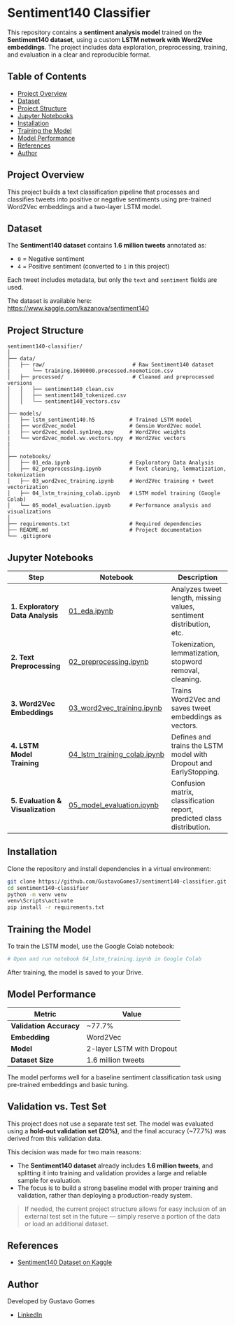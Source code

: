 # Sentiment140 Classifier

This repository contains a **sentiment analysis model** trained on the **Sentiment140 dataset**, using a custom **LSTM network with Word2Vec embeddings**. The project includes data exploration, preprocessing, training, and evaluation in a clear and reproducible format.

## Table of Contents

- [Project Overview](#project-overview)
- [Dataset](#dataset)
- [Project Structure](#project-structure)
- [Jupyter Notebooks](#jupyter-notebooks)
- [Installation](#installation)
- [Training the Model](#training-the-model)
- [Model Performance](#model-performance)
- [References](#references)
- [Author](#author)

## Project Overview

This project builds a text classification pipeline that processes and classifies tweets into positive or negative sentiments using pre-trained Word2Vec embeddings and a two-layer LSTM model.

## Dataset

The **Sentiment140 dataset** contains **1.6 million tweets** annotated as:

- `0` = Negative sentiment
- `4` = Positive sentiment (converted to `1` in this project)

Each tweet includes metadata, but only the `text` and `sentiment` fields are used.

The dataset is available here: https://www.kaggle.com/kazanova/sentiment140

## Project Structure

```
sentiment140-classifier/
│
├── data/
│   ├── raw/                            # Raw Sentiment140 dataset
|       └── training.1600000.processed.noemoticon.csv 
│   ├── processed/                      # Cleaned and preprocessed versions
│   │   ├── sentiment140_clean.csv
│   │   ├── sentiment140_tokenized.csv
│   │   └── sentiment140_vectors.csv
│
├── models/
│   ├── lstm_sentiment140.h5           # Trained LSTM model
|   ├── word2vec_model                 # Gensim Word2Vec model
|   ├── word2vec_model.syn1neg.npy     # Word2Vec weights
|   └── word2vec_model.wv.vectors.npy  # Word2Vec vectors
|   
│
├── notebooks/
│   ├── 01_eda.ipynb                   # Exploratory Data Analysis
│   ├── 02_preprocessing.ipynb         # Text cleaning, lemmatization, tokenization
│   ├── 03_word2vec_training.ipynb     # Word2Vec training + tweet vectorization
│   ├── 04_lstm_training_colab.ipynb   # LSTM model training (Google Colab)
│   └── 05_model_evaluation.ipynb      # Performance analysis and visualizations
│
├── requirements.txt                   # Required dependencies
├── README.md                          # Project documentation
└── .gitignore
```

## Jupyter Notebooks

| Step                             | Notebook                                                    | Description                                                                 |
| -------------------------------- | ----------------------------------------------------------- | --------------------------------------------------------------------------- |
| **1. Exploratory Data Analysis** | [01_eda.ipynb](notebooks/01_eda.ipynb)                      | Analyzes tweet length, missing values, sentiment distribution, etc.         |
| **2. Text Preprocessing**        | [02_preprocessing.ipynb](notebooks/02_preprocessing.ipynb) | Tokenization, lemmatization, stopword removal, cleaning.                    |
| **3. Word2Vec Embeddings**       | [03_word2vec_training.ipynb](notebooks/03_word2vec_training.ipynb)        | Trains Word2Vec and saves tweet embeddings as vectors.                      |
| **4. LSTM Model Training**       | [04_lstm_training_colab.ipynb](notebooks/04_lstm_training_colab.ipynb)  | Defines and trains the LSTM model with Dropout and EarlyStopping.           |
| **5. Evaluation & Visualization**| [05_model_evaluation.ipynb](notebooks/05_model_evaluation.ipynb) | Confusion matrix, classification report, predicted class distribution.      |

## Installation

Clone the repository and install dependencies in a virtual environment:

```bash
git clone https://github.com/GustavoGomes7/sentiment140-classifier.git
cd sentiment140-classifier
python -m venv venv
venv\Scripts\activate
pip install -r requirements.txt
```

## Training the Model

To train the LSTM model, use the Google Colab notebook:

```python
# Open and run notebook 04_lstm_training.ipynb in Google Colab
```

After training, the model is saved to your Drive.

## Model Performance

| Metric               | Value                        |
|----------------------|------------------------------|
| **Validation Accuracy** | ~77.7%                    |
| **Embedding**           | Word2Vec                  |
| **Model**               | 2-layer LSTM with Dropout |
| **Dataset Size**        | 1.6 million tweets        |

The model performs well for a baseline sentiment classification task using pre-trained embeddings and basic tuning.

## Validation vs. Test Set

This project does not use a separate test set. The model was evaluated using a **hold-out validation set (20%)**, and the final accuracy (~77.7%) was derived from this validation data.

This decision was made for two main reasons:

- The **Sentiment140 dataset** already includes **1.6 million tweets**, and splitting it into training and validation provides a large and reliable sample for evaluation.
- The focus is to build a strong baseline model with proper training and validation, rather than deploying a production-ready system.

> If needed, the current project structure allows for easy inclusion of an external test set in the future — simply reserve a portion of the data or load an additional dataset.

## References

- [Sentiment140 Dataset on Kaggle](https://www.kaggle.com/kazanova/sentiment140)

## Author

Developed by Gustavo Gomes

- [LinkedIn](https://www.linkedin.com/in/gustavo-gomes-581975333/)
